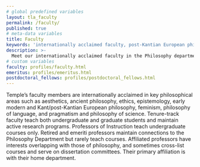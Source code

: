 ```yaml
---
# global predefined variables
layout: tla_faculty
permalink: /faculty/
published: true
# meta-data variables
title: Faculty
keywords: 'internationally acclaimed faculty, post-Kantian European philosophy, professors, faculty'
description: >-
  Meet our internationally acclaimed faculty in the Philosophy department of the College of Liberal Arts at Temple University!
# custom variables
faculty: profiles/faculty.html
emeritus: profiles/emeritus.html
postdoctoral_fellows: profiles/postdoctoral_fellows.html
---
```

Temple’s faculty members are internationally acclaimed in key philosophical areas such as aesthetics, ancient philosophy, ethics, epistemology, early modern and Kant/post-Kantian European philosophy, feminism, philosophy of language, and pragmatism and philosophy of science. Tenure-track faculty teach both undergraduate and graduate students and maintain active research programs. Professors of Instruction teach undergraduate courses only. Retired and emeriti professors maintain connections to the Philosophy Department but rarely teach courses. Affiliated professors have interests overlapping with those of philosophy, and sometimes cross-list courses and serve on dissertation committees. Their primary affiliation is with their home department.
